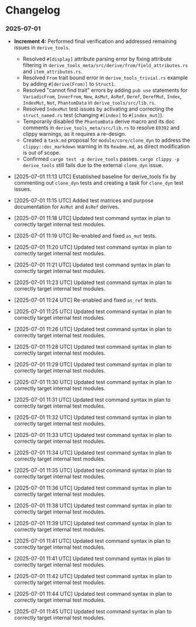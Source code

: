 # Changelog

### 2025-07-01
*   **Increment 4:** Performed final verification and addressed remaining issues in `derive_tools`.
    *   Resolved `#[display]` attribute parsing error by fixing attribute filtering in `derive_tools_meta/src/derive/from/field_attributes.rs` and `item_attributes.rs`.
    *   Resolved `From` trait bound error in `derive_tools_trivial.rs` example by adding `#[derive(From)]` to `Struct1`.
    *   Resolved "cannot find trait" errors by adding `pub use` statements for `VariadicFrom`, `InnerFrom`, `New`, `AsMut`, `AsRef`, `Deref`, `DerefMut`, `Index`, `IndexMut`, `Not`, `PhantomData` in `derive_tools/src/lib.rs`.
    *   Resolved `IndexMut` test issues by activating and correcting the `struct_named.rs` test (changing `#[index]` to `#[index_mut]`).
    *   Temporarily disabled the `PhantomData` derive macro and its doc comments in `derive_tools_meta/src/lib.rs` to resolve `E0392` and clippy warnings, as it requires a re-design.
    *   Created a `task.md` proposal for `module/core/clone_dyn` to address the `clippy::doc_markdown` warning in its `Readme.md`, as direct modification is out of scope.
    *   Confirmed `cargo test -p derive_tools` passes. `cargo clippy -p derive_tools` still fails due to the external `clone_dyn` issue.

*   [2025-07-01 11:13 UTC] Established baseline for derive_tools fix by commenting out `clone_dyn` tests and creating a task for `clone_dyn` test issues.

*   [2025-07-01 11:15 UTC] Added test matrices and purpose documentation for `AsMut` and `AsRef` derives.

*   [2025-07-01 11:18 UTC] Updated test command syntax in plan to correctly target internal test modules.

*   [2025-07-01 11:19 UTC] Re-enabled and fixed `as_mut` tests.

*   [2025-07-01 11:20 UTC] Updated test command syntax in plan to correctly target internal test modules.

*   [2025-07-01 11:21 UTC] Updated test command syntax in plan to correctly target internal test modules.

*   [2025-07-01 11:23 UTC] Updated test command syntax in plan to correctly target internal test modules.

*   [2025-07-01 11:24 UTC] Re-enabled and fixed `as_ref` tests.

*   [2025-07-01 11:25 UTC] Updated test command syntax in plan to correctly target internal test modules.

*   [2025-07-01 11:26 UTC] Updated test command syntax in plan to correctly target internal test modules.

*   [2025-07-01 11:28 UTC] Updated test command syntax in plan to correctly target internal test modules.

*   [2025-07-01 11:29 UTC] Updated test command syntax in plan to correctly target internal test modules.

*   [2025-07-01 11:30 UTC] Updated test command syntax in plan to correctly target internal test modules.

*   [2025-07-01 11:31 UTC] Updated test command syntax in plan to correctly target internal test modules.

*   [2025-07-01 11:32 UTC] Updated test command syntax in plan to correctly target internal test modules.

*   [2025-07-01 11:33 UTC] Updated test command syntax in plan to correctly target internal test modules.

*   [2025-07-01 11:34 UTC] Updated test command syntax in plan to correctly target internal test modules.

*   [2025-07-01 11:35 UTC] Updated test command syntax in plan to correctly target internal test modules.

*   [2025-07-01 11:36 UTC] Updated test command syntax in plan to correctly target internal test modules.

*   [2025-07-01 11:38 UTC] Updated test command syntax in plan to correctly target internal test modules.

*   [2025-07-01 11:39 UTC] Updated test command syntax in plan to correctly target internal test modules.

*   [2025-07-01 11:41 UTC] Updated test command syntax in plan to correctly target internal test modules.

*   [2025-07-01 11:41 UTC] Updated test command syntax in plan to correctly target internal test modules.

*   [2025-07-01 11:42 UTC] Updated test command syntax in plan to correctly target internal test modules.

*   [2025-07-01 11:44 UTC] Updated test command syntax in plan to correctly target internal test modules.

*   [2025-07-01 11:45 UTC] Updated test command syntax in plan to correctly target internal test modules.
